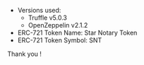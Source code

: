 

* Versions used:
    - Truffle v5.0.3
    - OpenZeppelin v2.1.2
* ERC-721 Token Name: Star Notary Token
* ERC-721 Token Symbol: SNT

Thank you ! 